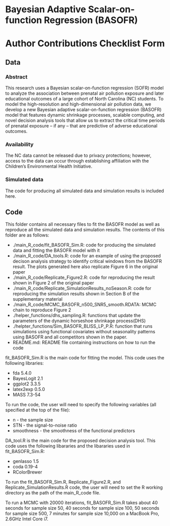# Bayesian Adaptive Scalar-on-function Regression (BASOFR)

# Author Contributions Checklist Form


## Data

### Abstract 
This research uses a Bayesian scalar-on-function regression (SOFR) model to analyze the association between prenatal air pollution exposure and later educational outcomes of a large cohort of North Carolina (NC) students. To model the high-resolution and high-dimensional air pollution data, we develop a new Bayesian adaptive scalar-on-function regression (BASOFR) model that features dynamic shrinkage processes, scalable computing, and novel decision analysis tools that allow us to extract the critical time periods of prenatal exposure – if any – that are predictive of adverse educational outcomes.

### Availability 

The NC data cannot be released due to privacy protections; however, access to the data can occur through establishing affiliation with the Children’s Environmental Health Initiative. 

### Simulated data
The code for producing all simulated data and simulation results is included here. 

## Code

This folder contains all necessary files to fit the BASOFR model as well as reproduce all the simulated data and simulation results.  The contents of this folder are as follows:

* ./main_R_code/fit_BASOFR_Sim.R: code for producing the simulated data and fitting the BASOFR model with it
* ./main_R_code/DA_tools.R: code for an example of using the proposed decison analysis strategy to identify critical windows from the BASOFR result. The plots generated here also replicate Figure 6 in the original paper
* ./main_R_code/Replicate_Figure2.R: code for reproducing the result shown in Figure 2 of the original paper
* ./main_R_code/Replicate_SimulationResults_noSeason.R: code for reproducing the simulation results shown in Section B of the supplementary material
* ./main_R_code/MCMC_BASOFR_n500_SNR5_smooth.RDATA: MCMC chain to reproduce Figure 2
* ./helper_functions/dhs_sampling.R: functions that update the parameters of the dynamic horseshoe shrinkage process(DHS) 
* ./helpter_functions/Sim_BASOFR_BLISS_LP_P.R: function that runs simulations using functional covariates without seasonality patterns using BASOFR and all competitors shown in the paper.
* README.md: README file containing instructions on how to run the code

fit_BASOFR_Sim.R is the main code for fitting the model.  This code uses the following libraries:

* fda 5.4.0
* BayesLogit 2.1
* ggplot2 3.3.5
* latex2exp 0.5.0
* MASS 7.3-54

To run the code, the user will need to specify the following variables (all specified at the top of the file):

* n - the sample size
* STN - the signal-to-noise ratio 
* smoothness - the smoothness of the functional predictors

DA_tool.R is the main code for the proposed decision analysis tool. This code uses the following libararies and the libararies used in fit_BASOFR_Sim.R:

* genlasso 1.5  
* coda 0.19-4    
* RColorBrewer

To run the fit_BASOFR_Sim.R, Replicate_Figure2.R, and Replicate_SimulationResults.R code, the user will need to set the R working directory as the path of the main_R_code file.

To run a MCMC with 20000 iterations, fit_BASOFR_Sim.R takes about 40 seconds for sample size 50, 40 seconds for sample size 100, 50 seconds for sample size 500, 7 minutes for sample size 10,000 on a MacBook Pro, 2.6GHz Intel Core i7.

